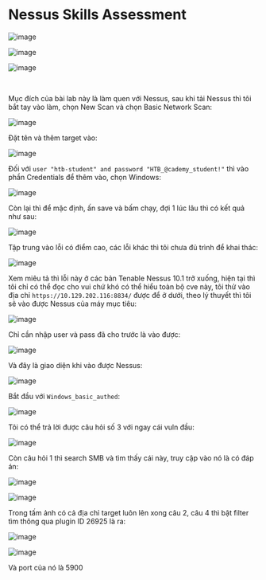 <h1>Nessus Skills Assessment</h1>

![image](https://github.com/user-attachments/assets/c300cd4f-dc1d-4b4d-bb8b-ca4666450159)

![image](https://github.com/user-attachments/assets/298be13e-c60a-4f67-901c-03763c5f2ada)

![image](https://github.com/user-attachments/assets/32e6f619-2c32-4353-8493-2846ac6f1017)

<br>

Mục đích của bài lab này là làm quen với Nessus, sau khi tải Nessus thì tôi bắt tay vào làm, chọn New Scan và chọn Basic Network Scan:

![image](https://github.com/user-attachments/assets/77bc0d46-c488-46bc-9884-4d6a889af89e)

Đặt tên và thêm target vào:

![image](https://github.com/user-attachments/assets/b44f4118-fbaa-47b4-b319-85cf81ca8d29)

Đối với `user "htb-student" and password "HTB_@cademy_student!"` thì vào phần Credentials để thêm vào, chọn Windows:

![image](https://github.com/user-attachments/assets/14f2c689-b76c-4eab-94c1-f1ba58c2d318)

Còn lại thì để mặc định, ấn save và bấm chạy, đợi 1 lúc lâu thì có kết quả như sau:

![image](https://github.com/user-attachments/assets/d2ca12e9-4de7-4e99-976d-ba0c93473924)

Tập trung vào lỗi có điểm cao, các lỗi khác thì tôi chưa đủ trình để khai thác:

![image](https://github.com/user-attachments/assets/2763ecfb-c395-487c-a49c-bcced4172799)

Xem miêu tả thì lỗi này ở các bản Tenable Nessus 10.1 trở xuống, hiện tại thì tôi chỉ có thể đọc cho vui chứ khó có thể hiểu toàn bộ cve này, tôi thử vào địa chỉ `https://10.129.202.116:8834/` được để ở dưới, theo lý thuyết thì tôi sẽ vào được Nessus của máy mục tiêu:

![image](https://github.com/user-attachments/assets/092c5487-e346-481e-9310-c6b3d1f76e05)

Chỉ cần nhập user và pass đã cho trước là vào được:

![image](https://github.com/user-attachments/assets/b4bfbd44-2100-4336-a8f1-452d6eec4e5f)

Và đây là giao diện khi vào được Nessus:

![image](https://github.com/user-attachments/assets/a1afc989-1cfb-49c7-be78-0c7621c5aa0a)

Bắt đầu với `Windows_basic_authed`:

![image](https://github.com/user-attachments/assets/8f8131b3-5298-4c37-93b9-ae692b17c795)

Tôi có thể trả lời được câu hỏi số 3 với ngay cái vuln đầu:

![image](https://github.com/user-attachments/assets/b33da76b-f452-4b71-a1cb-be0be9731b86)

Còn câu hỏi 1 thì search SMB và tìm thấy cái này, truy cập vào nó là có đáp án:

![image](https://github.com/user-attachments/assets/248f93ae-5de6-4cd2-a92b-06f4c77c43b1)

![image](https://github.com/user-attachments/assets/48dc8d34-fdcd-4812-88b0-4c7834df0ccf)

Trong tấm ảnh có cả địa chỉ target luôn lên xong câu 2, câu 4 thì bật filter tìm thông qua plugin ID 26925 là ra:

![image](https://github.com/user-attachments/assets/9a7f74e3-03bb-4f93-9c45-ac2e2cb54526)

![image](https://github.com/user-attachments/assets/79f770a0-e403-4bf5-8728-d42224a30385)

Và port của nó là 5900















